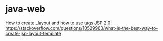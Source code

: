 # java-web
How to create _layout and how to use tags JSP 2.0
https://stackoverflow.com/questions/10529963/what-is-the-best-way-to-create-jsp-layout-template

